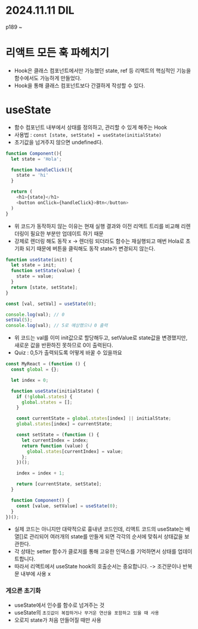 # 2024.11.11 DIL

p189 ~

# 리액트 모든 훅 파헤치기

- Hook은 클래스 컴포넌트에서만 가능했던 state, ref 등 리액트의 핵심적인 기능을 함수에서도 가능하게 만들었다.
- Hook을 통해 클래스 컴포넌트보다 간결하게 작성할 수 있다.

# useState

- 함수 컴포넌트 내부에서 상태를 정의하고, 관리할 수 있게 해주는 Hook
- 사용법 : `const [state, setState] = useState(initialState)`
- 초기값을 넘겨주지 않으면 undefined다.

```javascript
function Component(){
  let state = 'Hola';

  function handleClick(){
    state = 'hi'
  }

  return (
    <h1>{state}</h1>
    <button onClick={handleClick}>Btn</button>
  )
}

```

- 위 코드가 동작하지 않는 이유는 현재 실행 결과와 이전 리액트 트리를 비교해 리렌더링이 필요한 부분만 업데이트 하기 때문
- 강제로 렌더링 해도 동작 x -> 렌더링 되더라도 함수는 재실행되고 매번 Hola로 초기화 되기 때문에 버튼을 클릭해도 동작 state가 변경되지 않는다.

```javascript
function useState(init) {
  let state = init;
  function setState(value) {
    state = value;
  }
  return [state, setState];
}

const [val, setVal] = useState(0);

console.log(val); // 0
setVal(5);
console.log(val); // 5로 예상했으나 0 출력
```

- 위 코드는 val를 이미 init값으로 할당해두고, setValue로 state값을 변경했지만, 새로운 값을 반환하진 못하므로 0이 출력된다.
- Quiz : 0,5가 출력되도록 어떻게 바꿀 수 있을까요

```javascript
const MyReact = (function () {
  const global = {};

  let index = 0;

  function useState(initialState) {
    if (!global.states) {
      global.states = [];
    }

    const currentState = global.states[index] || initialState;
    global.states[index] = currentState;

    const setState = (function () {
      let currentIndex = index;
      return function (value) {
        global.states[currentIndex] = value;
      };
    })();

    index = index + 1;

    return [currentState, setState];
  }

  function Component() {
    const [value, setValue] = useState(0);
  }
})();
```

- 실제 코드는 아니지만 대략적으로 흉내낸 코드인데, 리액트 코드의 useState는 배열[]로 관리되어 여러개의 state를 만들게 되면 각각의 순서에 맞춰서 상태값을 보관한다.
- 각 상태는 setter 함수가 클로저를 통해 고유한 인덱스를 기억하면서 상태를 업데이트합니다.
- 따라서 리액트에서 useState hook의 호출순서는 중요합니다. -> 조건문이나 반복문 내부에 사용 x

### 게으른 초기화

- useState에서 인수를 함수로 넘겨주는 것
- useState의 `초깃값이 복잡하거나 무거운 연산을 포함하고 있을 때 사용`
- 오로지 state가 처음 만들어질 때만 사용
